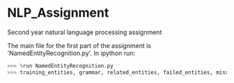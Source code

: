 # NLP_Assignment
Second year natural language processing assignment

The main file for the first part of the assignment is 'NamedEntityRecognition.py'. In ipython run:
```python
>>> %run NamedEntityRecognition.py
>>> training_entities, grammar, related_entities, failed_entities, missing_entities, success_percentage, test_success_percentage = run(2000)
```
